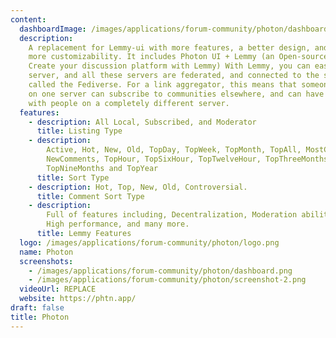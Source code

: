 ```yaml
---
content:
  dashboardImage: /images/applications/forum-community/photon/dashboard.png
  description:
    A replacement for Lemmy-ui with more features, a better design, and
    more customizability. It includes Photon UI + Lemmy (an Open-source Reddit alternative.
    Create your discussion platform with Lemmy) With Lemmy, you can easily host your
    server, and all these servers are federated, and connected to the same universe,
    called the Fediverse. For a link aggregator, this means that someone registered
    on one server can subscribe to communities elsewhere, and can have discussions
    with people on a completely different server.
  features:
    - description: All Local, Subscribed, and Moderator
      title: Listing Type
    - description:
        Active, Hot, New, Old, TopDay, TopWeek, TopMonth, TopAll, MostComments,
        NewComments, TopHour, TopSixHour, TopTwelveHour, TopThreeMonths, TopSixMonths,
        TopNineMonths and TopYear
      title: Sort Type
    - description: Hot, Top, New, Old, Controversial.
      title: Comment Sort Type
    - description:
        Full of features including, Decentralization, Moderation abilities,
        High performance, and many more.
      title: Lemmy Features
  logo: /images/applications/forum-community/photon/logo.png
  name: Photon
  screenshots:
    - /images/applications/forum-community/photon/dashboard.png
    - /images/applications/forum-community/photon/screenshot-2.png
  videoUrl: REPLACE
  website: https://phtn.app/
draft: false
title: Photon
---
```

